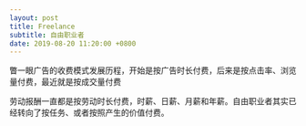 ```yaml
---
layout: post
title: Freelance
subtitle: 自由职业者
date: 2019-08-20 11:20:00 +0800
---
```

瞥一眼广告的收费模式发展历程，开始是按广告时长付费，后来是按点击率、浏览量付费，最近就是按成交量付费

劳动报酬一直都是按劳动时长付费，时薪、日薪、月薪和年薪。自由职业者其实已经转向了按任务、或者按照产生的价值付费。